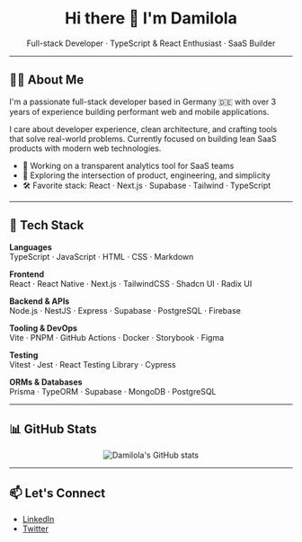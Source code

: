 <h1 align="center">Hi there 👋 I'm Damilola</h1>
<p align="center">
  Full-stack Developer · TypeScript & React Enthusiast · SaaS Builder
</p>

---

## 👨‍💻 About Me

I'm a passionate full-stack developer based in Germany 🇩🇪 with over 3 years of experience building performant web and mobile applications.

I care about developer experience, clean architecture, and crafting tools that solve real-world problems. Currently focused on building lean SaaS products with modern web technologies.

- 🔭 Working on a transparent analytics tool for SaaS teams  
- 🧠 Exploring the intersection of product, engineering, and simplicity  
- 🛠️ Favorite stack: React · Next.js · Supabase · Tailwind · TypeScript  

---

## 🧰 Tech Stack

**Languages**  
TypeScript · JavaScript · HTML · CSS · Markdown

**Frontend**  
React · React Native · Next.js · TailwindCSS · Shadcn UI · Radix UI

**Backend & APIs**  
Node.js · NestJS · Express · Supabase · PostgreSQL · Firebase

**Tooling & DevOps**  
Vite · PNPM · GitHub Actions · Docker · Storybook · Figma

**Testing**  
Vitest · Jest · React Testing Library · Cypress

**ORMs & Databases**  
Prisma · TypeORM · Supabase · MongoDB · PostgreSQL

---

## 📊 GitHub Stats

<p align="center">
  <img src="https://github-readme-stats.vercel.app/api?username=damygoes&show_icons=true&theme=default&hide_border=true" alt="Damilola's GitHub stats" />
</p>

---

## 📫 Let's Connect

- [LinkedIn](https://www.linkedin.com/in/damilolabada/)
- [Twitter](https://twitter.com/damygoes)
